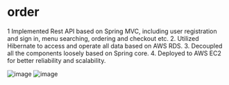 # order
1 Implemented Rest API based on Spring MVC, including user registration and sign in, menu searching, ordering and checkout etc. 
2. Utilized Hibernate to access and operate all data based on AWS RDS.
3. Decoupled all the components loosely based on Spring core.
4. Deployed to AWS EC2 for better reliability and scalability.

![image](https://user-images.githubusercontent.com/24587274/224227628-f09e482a-2690-496a-9ffc-890aa55b6c87.png)
![image](https://user-images.githubusercontent.com/24587274/224227641-e2701d78-9e8e-4c95-865d-b3f687e8474a.png)
